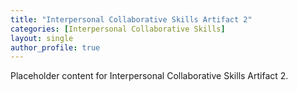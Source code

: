```yaml
---
title: "Interpersonal Collaborative Skills Artifact 2"
categories: [Interpersonal Collaborative Skills]
layout: single
author_profile: true
---
```

Placeholder content for Interpersonal Collaborative Skills Artifact 2.
